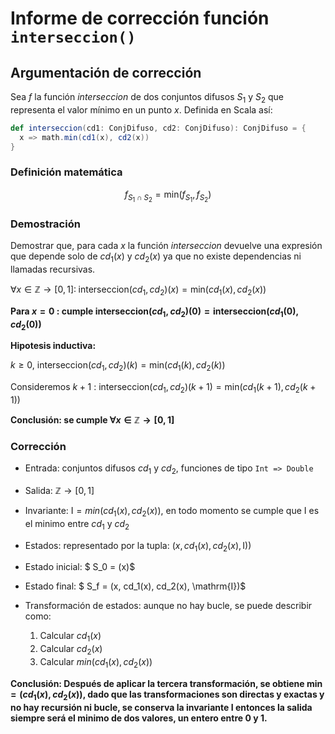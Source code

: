 # Informe de corrección función `interseccion()`


## Argumentación de corrección

Sea $f$ la función $interseccion$ de dos conjuntos difusos $S_1$ y $S_2$ que representa el valor mínimo en un punto $x$.
Definida en Scala así:

```scala
def interseccion(cd1: ConjDifuso, cd2: ConjDifuso): ConjDifuso = {
  x => math.min(cd1(x), cd2(x))
}
 ```


### Definición matemática

$$
f_{S_1 \cap S_2} = \mathrm{min}(f_{S_1}, f_{S_2})
$$


### Demostración

Demostrar que, para cada $x$ la función $interseccion$ devuelve una expresión que depende solo de $cd_1(x)$ y $cd_2(x)$ ya que no existe dependencias
ni llamadas recursivas.

$\forall x\in \mathbb{Z} \to [0,1]:\;\mathrm{interseccion}(cd_1, cd_2)(x) = \mathrm{min}(cd_1(x), cd_2(x))$


**Para $x = 0$ : cumple $\mathrm{interseccion}(cd_1, cd_2)(0) = \mathrm{interseccion}(cd_1(0), cd_2(0))$**


**Hipotesis inductiva:**

$k \ge 0$, $\mathrm{interseccion}(cd_1, cd_2)(k) = \mathrm{min}(cd_1(k), cd_2(k))$

Consideremos $k + 1$ : $\mathrm{interseccion}(cd_1, cd_2)(k+1) = \mathrm{min}(cd_1(k+1), cd_2(k+1))$


**Conclusión: se cumple $\forall x\in \mathbb{Z} \to [0,1]$**


### Corrección

* Entrada: conjuntos difusos $cd_1$ y $cd_2$, funciones de tipo `Int => Double`


* Salida: $\mathbb{Z} \to [0,1]$


* Invariante: $\mathrm{I} = min(cd_1(x), cd_2(x))$, en todo momento se cumple que $\mathrm{I}$ es el minimo entre $cd_1$ y $cd_2$


* Estados: representado por la tupla: $(x,cd_1(x), cd_2(x), \mathrm{I}))$


* Estado inicial: $ S_0 = (x)$


* Estado final: $ S_f = (x, cd_1(x), cd_2(x), \mathrm{I})$


* Transformación de estados: aunque no hay bucle, se puede describir como:

    1. Calcular $cd_1(x)$
    2. Calcular $cd_2(x)$
    3. Calcular $min(cd_1(x), cd_2(x))$


**Conclusión: Después de aplicar la tercera transformación, se obtiene $\mathrm{min} = (cd_1(x), cd_2(x))$, dado que las transformaciones
son directas y exactas y no hay recursión ni bucle, se conserva la invariante $\mathrm{I}$ entonces la salida siempre será el minimo de dos valores, un entero entre 0 y 1.**
